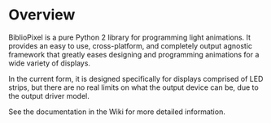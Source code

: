 Overview
====

BiblioPixel is a pure Python 2 library for programming light animations. It provides an easy to use, cross-platform, and completely output agnostic framework that greatly eases designing and programming animations for a wide variety of displays.

In the current form, it is designed specifically for displays comprised of LED strips, but there are no real limits on what the output device can be, due to the output driver model.

See the documentation in the Wiki for more detailed information.